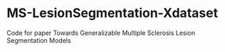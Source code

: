 # MS-LesionSegmentation-Xdataset
Code for paper Towards Generalizable Multiple Sclerosis Lesion Segmentation Models
